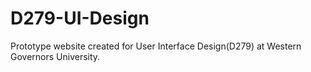 # D279-UI-Design
Prototype website created for User Interface Design(D279) at Western Governors University.
